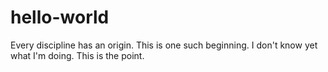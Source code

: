 # hello-world
Every discipline has an origin. This is one such beginning. I don't know yet what I'm doing. This is the point. 
